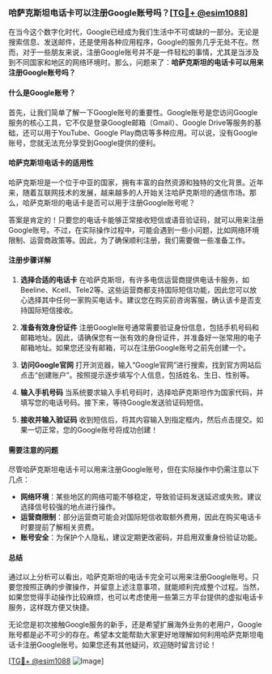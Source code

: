 ### 哈萨克斯坦电话卡可以注册Google账号吗？[[TG💪+ @esim1088](https://t.me/s/esim1088)]

在当今这个数字化时代，Google已经成为我们生活中不可或缺的一部分。无论是搜索信息、发送邮件，还是使用各种应用程序，Google的服务几乎无处不在。然而，对于一些朋友来说，注册Google账号并不是一件轻松的事情，尤其是当涉及到不同国家和地区的网络环境时。那么，问题来了：**哈萨克斯坦的电话卡可以用来注册Google账号吗？**

#### 什么是Google账号？

首先，让我们简单了解一下Google账号的重要性。Google账号是您访问Google服务的核心工具，它不仅是登录Google邮箱（Gmail）、Google Drive等服务的基础，还可以用于YouTube、Google Play商店等多种应用。可以说，没有Google账号，您就无法充分享受到Google提供的便利。

#### 哈萨克斯坦电话卡的适用性

哈萨克斯坦是一个位于中亚的国家，拥有丰富的自然资源和独特的文化背景。近年来，随着互联网技术的发展，越来越多的人开始关注哈萨克斯坦的通信市场。那么，哈萨克斯坦的电话卡是否可以用于注册Google账号呢？

答案是肯定的！只要您的电话卡能够正常接收短信或语音验证码，就可以用来注册Google账号。不过，在实际操作过程中，可能会遇到一些小问题，比如网络环境限制、运营商政策等。因此，为了确保顺利注册，我们需要做一些准备工作。

#### 注册步骤详解

1. **选择合适的电话卡**
   在哈萨克斯坦，有许多电信运营商提供电话卡服务，如Beeline、Kcell、Tele2等。这些运营商都支持国际短信功能，因此您可以放心选择其中任何一家购买电话卡。建议您在购买前咨询客服，确认该卡是否支持国际短信接收。

2. **准备有效身份证件**
   注册Google账号通常需要验证身份信息，包括手机号码和邮箱地址。因此，请确保您有一张有效的身份证件，并准备好一张常用的电子邮箱地址。如果您还没有邮箱，可以在注册Google账号之前先创建一个。

3. **访问Google官网**
   打开浏览器，输入“Google官网”进行搜索，找到官方网站后点击“创建账户”。按照提示逐步填写个人信息，包括姓名、生日、性别等。

4. **输入手机号码**
   当系统要求输入手机号码时，选择哈萨克斯坦作为国家代码，并填写您的电话号码。接下来，等待Google发送验证码短信。

5. **接收并输入验证码**
   收到短信后，将其内容输入到指定框内，然后点击提交。如果一切正常，您的Google账号将成功创建！

#### 需要注意的问题

尽管哈萨克斯坦电话卡可以用来注册Google账号，但在实际操作中仍需注意以下几点：

- **网络环境**：某些地区的网络可能不够稳定，导致验证码发送延迟或失败。建议选择信号较强的地点进行操作。
- **运营商限制**：部分运营商可能会对国际短信收取额外费用，因此在购买电话卡时要提前了解相关资费。
- **账号安全**：为保护个人隐私，建议定期更改密码，并启用双重身份验证功能。

#### 总结

通过以上分析可以看出，哈萨克斯坦的电话卡完全可以用来注册Google账号。只要您按照正确的步骤操作，并留意上述注意事项，就能顺利完成整个过程。当然，如果您觉得手动操作比较麻烦，也可以考虑使用一些第三方平台提供的虚拟电话卡服务，这样既方便又快捷。

无论您是初次接触Google服务的新手，还是希望扩展海外业务的老用户，Google账号都是必不可少的存在。希望本文能帮助大家更好地理解如何利用哈萨克斯坦电话卡注册Google账号。如果您还有其他疑问，欢迎随时留言讨论！

[[TG💪+ @esim1088](https://t.me/s/esim1088) ![Image](https://i.postimg.cc/4NQfJmqS/Snipaste-2025-05-13-00-14-12.png)]